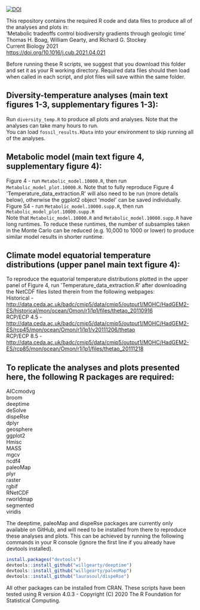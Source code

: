 [![DOI](https://zenodo.org/badge/317962786.svg)](https://zenodo.org/badge/latestdoi/317962786)

This repository contains the required R code and data files to produce all of the analyses and plots in:  
‘Metabolic tradeoffs control biodiversity gradients through geologic time’   
Thomas H. Boag, William Gearty, and Richard G. Stockey  
Current Biology 2021  
https://doi.org/10.1016/j.cub.2021.04.021

  
Before running these R scripts, we suggest that you download this folder and set it as your R working directory. Required data files should then load when called in each script, and plot files will save within the same folder.  

## Diversity-temperature analyses (main text figures 1-3, supplementary figures 1-3):  
Run `diversity_temp.R` to produce all plots and analyses. Note that the analyses can take many hours to run.  
You can load `fossil_results.RData` into your environment to skip running all of the analyses.  

## Metabolic model (main text figure 4, supplementary figure 4):  
Figure 4 - run `Metabolic_model.10000.R`, then run `Metabolic_model_plot.10000.R`. Note that to fully reproduce Figure 4 'Temperature_data_extraction.R' will also need to be run (more details below), otherwise the ggplot2 object 'model' can be saved individually.  
Figure S4 - run `Metabolic_model.10000.supp.R`, then run `Metabolic_model_plot.10000.supp.R`  
Note that `Metabolic_model.10000.R` and `Metabolic_model.10000.supp.R` have long runtimes. To reduce these runtimes, the number of subsamples taken in the Monte Carlo can be reduced (e.g. 10,000 to 1000 or lower) to produce similar model results in shorter runtime. 

## Climate model equatorial temperature distributions (upper panel main text figure 4):  
To reproduce the equatorial temperature distributions plotted in the upper panel of Figure 4, run 'Temperature_data_extraction.R' after downloading the NetCDF files listed therein from the following webpages:  
Historical - http://data.ceda.ac.uk/badc/cmip5/data/cmip5/output1/MOHC/HadGEM2-ES/historical/mon/ocean/Omon/r1i1p1/files/thetao_20110916     
RCP/ECP 4.5 - http://data.ceda.ac.uk/badc/cmip5/data/cmip5/output1/MOHC/HadGEM2-ES/rcp45/mon/ocean/Omon/r1i1p1/v20111206/thetao     
RCP/ECP 8.5 - http://data.ceda.ac.uk/badc/cmip5/data/cmip5/output1/MOHC/HadGEM2-ES/rcp85/mon/ocean/Omon/r1i1p1/files/thetao_20111218      

## To replicate the analyses and plots presented here, the following R packages are required:  
AICcmodvg  
broom  
deeptime  
deSolve  
dispeRse  
dplyr  
geosphere   
ggplot2  
Hmisc  
MASS  
mgcv  
ncdf4  
paleoMap  
plyr  
raster  
rgbif  
RNetCDF  
rworldmap  
segmented  
viridis  

The deeptime, paleoMap and dispeRse packages are currently only available on GitHub, and will need to be installed from there to reproduce
these analyses and plots. This can be achieved by running the following commands in your R console (ignore the first line 
if you already have devtools installed).  
```r
install.packages("devtools")  
devtools::install_github("willgearty/deeptime")  
devtools::install_github("willgearty/paleoMap")  
devtools::install_github("laurasoul/dispeRse")  
```
  
  
All other packages can be installed from CRAN. These scripts have been tested using R version 4.0.3 - 
Copyright (C) 2020 The R Foundation for Statistical Computing.
